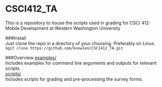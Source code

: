 # CSCI412_TA  
This is a repository to house the scripts used in grading for CSCI 412: Mobile Development at Western Washington University

###Install  
Just clone the repo in a directory of your choosing. Preferably on Linux.   
`$git clone https://github.com/knowlen/CSCI412_TA.git`  

###Overview
[examples/](https://github.com/knowlen/CSCI412_TA/tree/master/examples)  
Includes examples for command line arguments and outputs for relevant scripts.  
[scripts/](https://github.com/knowlen/CSCI412_TA/tree/master/scripts)   
Includes scripts for grading and pre-processing the survey forms. 


